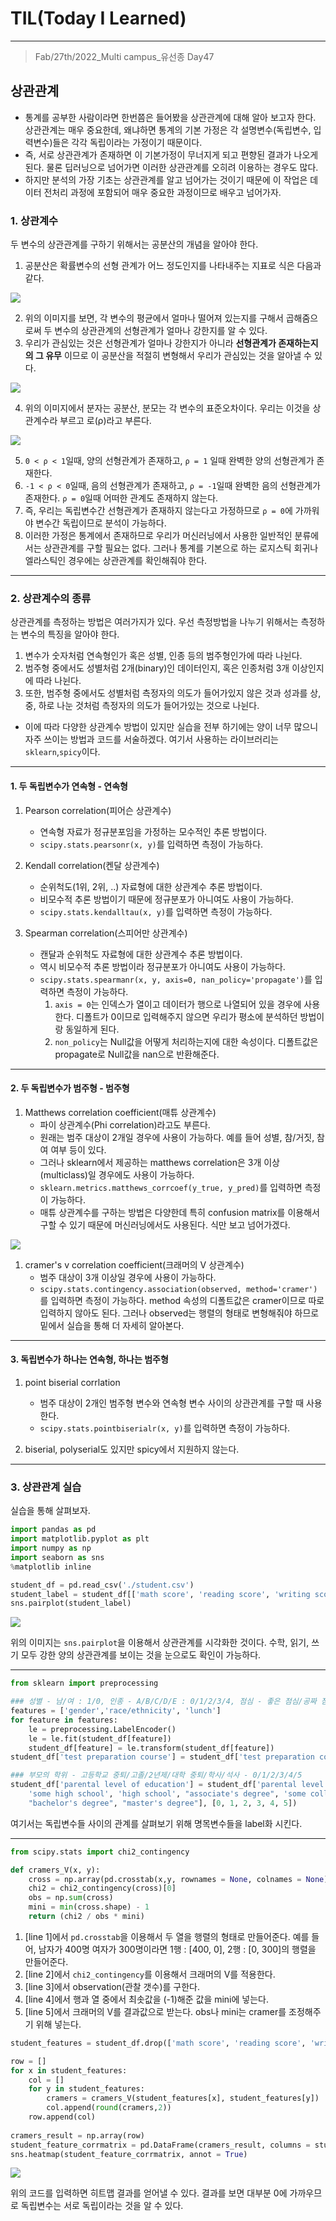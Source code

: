 # TIL(Today I Learned)

___

> Fab/27th/2022_Multi campus_유선종 Day47

## 상관관계
- 통계를 공부한 사람이라면 한번쯤은 들어봤을 상관관계에 대해 알아 보고자 한다. 상관관계는 매우 중요한데, 왜냐하면 통계의 기본 가정은 각 설명변수(독립변수, 입력변수)들은 각각 독립이라는 가정이기 때문이다.
- 즉, 서로 상관관계가 존재하면 이 기본가정이 무너지게 되고 편향된 결과가 나오게 된다. 물론 딥러닝으로 넘어가면 이러한 상관관계를 오히려 이용하는 경우도 많다.
- 하지만 분석의 가장 기초는 상관관계를 알고 넘어가는 것이기 때문에 이 작업은 데이터 전처리 과정에 포함되어 매우 중요한 과정이므로 배우고 넘어가자.

### 1. 상관계수
두 변수의 상관관계를 구하기 위해서는 공분산의 개념을 알아야 한다.
1. 공분산은 확률변수의 선형 관계가 어느 정도인지를 나타내주는 지표로 식은 다음과 같다.

<img src="https://user-images.githubusercontent.com/97590480/155870066-b11992a2-dfc8-4f7c-a9ce-7724e41cf4cb.png">

2. 위의 이미지를 보면, 각 변수의 평균에서 얼마나 떨어져 있는지를 구해서 곱해줌으로써 두 변수의 상관관계의 선형관계가 얼마나 강한지를 알 수 있다.
3. 우리가 관심있는 것은 선형관계가 얼마나 강한지가 아니라 __선형관계가 존재하는지의 그 유무__ 이므로 이 공분산을 적절히 변형해서 우리가 관심있는 것을 알아낼 수 있다.

<img src="https://user-images.githubusercontent.com/97590480/155870210-4a76ea3d-dc0d-44a5-9abe-b9de83168783.png">

4. 위의 이미지에서 분자는 공분산, 분모는 각 변수의 표준오차이다. 우리는 이것을 상관계수라 부르고 로(ρ)라고 부른다.

<img src="https://user-images.githubusercontent.com/97590480/155870691-0aa9c2f7-10ae-457e-90a9-c73d801e786c.png">

5. `0 < ρ < 1`일때, 양의 선형관계가 존재하고, `ρ = 1` 일때 완벽한 양의 선형관계가 존재한다.
6. `-1 < ρ < 0`일때, 음의 선형관계가 존재하고, `ρ = -1`일때 완벽한 음의 선형관계가 존재한다. `ρ = 0`일때 어떠한 관계도 존재하지 않는다.
7. 즉, 우리는 독립변수간 선형관계가 존재하지 않는다고 가정하므로 `ρ = 0`에 가까워야 변수간 독립이므로 분석이 가능하다.
8. 이러한 가정은 통계에서 존재하므로 우리가 머신러닝에서 사용한 일반적인 분류에서는 상관관계를 구할 필요는 없다. 그러나 통계를 기본으로 하는 로지스틱 회귀나 엘라스틱인 경우에는 상관관계를 확인해줘야 한다.

___

### 2. 상관계수의 종류
상관관계를 측정하는 방법은 여러가지가 있다. 우선 측정방법을 나누기 위해서는 측정하는 변수의 특징을 알아야 한다.
1. 변수가 숫자처럼 연속형인가 혹은 성별, 인종 등의 범주형인가에 따라 나뉜다.
2. 범주형 중에서도 성별처럼 2개(binary)인 데이터인지, 혹은 인종처럼 3개 이상인지에 따라 나뉜다.
3. 또한, 범주형 중에서도 성별처럼 측정자의 의도가 들어가있지 않은 것과 성과를 상, 중, 하로 나눈 것처럼 측정자의 의도가 들어가있는 것으로 나뉜다.

- 이에 따라 다양한 상관계수 방법이 있지만 실습을 전부 하기에는 양이 너무 많으니 자주 쓰이는 방법과 코드를 서술하겠다. 여기서 사용하는 라이브러리는 `sklearn`,`spicy`이다.

___
#### 1. 두 독립변수가 연속형 - 연속형
1. Pearson correlation(피어슨 상관계수)
    - 연속형 자료가 정규분포임을 가정하는 모수적인 추론 방법이다.
    - `scipy.stats.pearsonr(x, y)`를 입력하면 측정이 가능하다.

2. Kendall correlation(켄달 상관계수)
    - 순위척도(1위, 2위, ..) 자료형에 대한 상관계수 추론 방법이다.
    - 비모수적 추론 방법이기 때문에 정규분포가 아니여도 사용이 가능하다.
    - `scipy.stats.kendalltau(x, y)`를 입력하면 측정이 가능하다.

3. Spearman correlation(스피어만 상관계수)
    - 캔달과 순위척도 자료형에 대한 상관계수 추론 방법이다.
    - 역시 비모수적 추론 방법이라 정규분포가 아니여도 사용이 가능하다.
    - `scipy.stats.spearmanr(x, y, axis=0, nan_policy='propagate')`를 입력하면 측정이 가능하다.
        1. `axis = 0`는 인덱스가 열이고 데이터가 행으로 나열되어 있을 경우에 사용한다. 디폴트가 0이므로 입력해주지 않으면 우리가 평소에 분석하던 방법이랑 동일하게 된다.
        2. `non_policy`는 Null값을 어떻게 처리하는지에 대한 속성이다. 디폴트값은 propagate로 Null값을 nan으로 반환해준다.

___
#### 2. 두 독립변수가 범주형 - 범주형
1. Matthews correlation coefficient(매튜 상관계수)
    - 파이 상관계수(Phi correlation)라고도 부른다. 
    - 원래는 범주 대상이 2개일 경우에 사용이 가능하다. 예를 들어 성별, 참/거짓, 참여 여부 등이 있다.
    - 그러나 sklearn에서 제공하는 matthews correlation은 3개 이상(multiclass)일 경우에도 사용이 가능하다.
    - `sklearn.metrics.matthews_corrcoef(y_true, y_pred)`를 입력하면 측정이 가능하다.
    - 매튜 상관계수를 구하는 방법은 다양한데 특히 confusion matrix를 이용해서 구할 수 있기 때문에 머신러닝에서도 사용된다. 식만 보고 넘어가겠다.

<img src="https://user-images.githubusercontent.com/97590480/155872005-1c982544-c7ec-4a22-ac5d-ae90abc63bbc.png">

1. cramer's v correlation coefficient(크래머의 V 상관계수)
   - 범주 대상이 3개 이상일 경우에 사용이 가능하다.
   - `scipy.stats.contingency.association(observed, method='cramer')`를 입력하면 측정이 가능하다. method 속성의 디폴트값은 cramer이므로 따로 입력하지 않아도 된다. 그러나 observed는 행렬의 형태로 변형해줘야 하므로 밑에서 실습을 통해 더 자세히 알아본다.
___
#### 3. 독립변수가 하나는 연속형, 하나는 범주형
1. point biserial corrlation
   - 범주 대상이 2개인 범주형 변수와 연속형 변수 사이의 상관관계를 구할 때 사용한다.
   - `scipy.stats.pointbiserialr(x, y)`를 입력하면 측정이 가능하다.

2. biserial, polyserial도 있지만 spicy에서 지원하지 않는다.

___

### 3. 상관관계 실습
실습을 통해 살펴보자.

```python
import pandas as pd
import matplotlib.pyplot as plt
import numpy as np
import seaborn as sns
%matplotlib inline

student_df = pd.read_csv('./student.csv')
student_label = student_df[['math score', 'reading score', 'writing score']]
sns.pairplot(student_label)
```

<img src="https://user-images.githubusercontent.com/97590480/155884593-b9bab0e7-37a0-4cdf-ae75-a0666283a0b3.png">

위의 이미지는 `sns.pairplot`을 이용해서 상관관계를 시각화한 것이다. 수학, 읽기, 쓰기 모두 강한 양의 상관관계를 보이는 것을 눈으로도 확인이 가능하다.

___
```python
from sklearn import preprocessing

### 성별 - 남/여 : 1/0, 인종 - A/B/C/D/E : 0/1/2/3/4, 점심 - 좋은 점심/공짜 점심 : 1/0, 시험 전 공부여부 : O/X - 1/0
features = ['gender','race/ethnicity', 'lunch']
for feature in features:
    le = preprocessing.LabelEncoder()
    le = le.fit(student_df[feature])
    student_df[feature] = le.transform(student_df[feature])
student_df['test preparation course'] = student_df['test preparation course'].replace(['completed', 'none'], [1,0])

### 부모의 학위 - 고등학교 중퇴/고졸/2년제/대학 중퇴/학사/석사 - 0/1/2/3/4/5
student_df['parental level of education'] = student_df['parental level of education'].replace([
    'some high school', 'high school', "associate's degree", 'some college',
    "bachelor's degree", "master's degree"], [0, 1, 2, 3, 4, 5])
```
여기서는 독립변수들 사이의 관계를 살펴보기 위해 명목변수들을 label화 시킨다.

___

```python
from scipy.stats import chi2_contingency

def cramers_V(x, y):
    cross = np.array(pd.crosstab(x,y, rownames = None, colnames = None))                                    #line 1
    chi2 = chi2_contingency(cross)[0]                                                                       #line 2
    obs = np.sum(cross)                                                                                     #line 3
    mini = min(cross.shape) - 1                                                                             #line 4
    return (chi2 / obs * mini)                                                                              #line 5
```
1. [line 1]에서 `pd.crosstab`을 이용해서 두 열을 행렬의 형태로 만들어준다. 예를 들어, 남자가 400명 여자가 300명이라면 1행 : [400, 0], 2행 : [0, 300]의 행렬을 만들어준다.
2. [line 2]에서 `chi2_contingency`를 이용해서 크래머의 V를 적용한다.
3. [line 3]에서 observation(관찰 갯수)를 구한다.
4. [line 4]에서 행과 열 중에서 최솟값을 (-1)해준 값을 mini에 넣는다.
5. [line 5]에서 크래머의 V를 결과값으로 받는다. obs나 mini는 cramer를 조정해주기 위해 넣는다.

```python
student_features = student_df.drop(['math score', 'reading score', 'writing score'], axis = 1, inplace = False)

row = []
for x in student_features:
    col = []
    for y in student_features:
        cramers = cramers_V(student_features[x], student_features[y])
        col.append(round(cramers,2))
    row.append(col)
    
cramers_result = np.array(row)
student_feature_corrmatrix = pd.DataFrame(cramers_result, columns = student_features.columns, index = student_features.columns)
sns.heatmap(student_feature_corrmatrix, annot = True)
```

<img src="https://user-images.githubusercontent.com/97590480/155885064-b2fed332-be27-4087-b95a-b30b5f6ef1ec.png">

위의 코드를 입력하면 히트맵 결과를 얻어낼 수 있다. 결과를 보면 대부분 0에 가까우므로 독립변수는 서로 독립이라는 것을 알 수 있다.